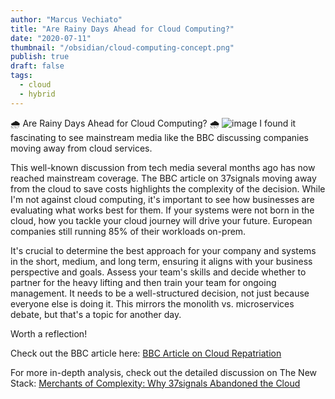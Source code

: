 ```yaml
---
author: "Marcus Vechiato"
title: "Are Rainy Days Ahead for Cloud Computing?"
date: "2020-07-11"
thumbnail: "/obsidian/cloud-computing-concept.png"
publish: true
draft: false
tags: 
  - cloud
  - hybrid
--- 
```

🌧️ Are Rainy Days Ahead for Cloud Computing? 🌧️
![image](/obsidian/cloud-computing-concept.png)
I found it fascinating to see mainstream media like the BBC discussing companies moving away from cloud services.

This well-known discussion from tech media several months ago has now reached mainstream coverage. The BBC article on 37signals moving away from the cloud to save costs highlights the complexity of the decision. While I'm not against cloud computing, it's important to see how businesses are evaluating what works best for them. If your systems were not born in the cloud, how you tackle your cloud journey will drive your future. European companies still running 85% of their workloads on-prem. 

It's crucial to determine the best approach for your company and systems in the short, medium, and long term, ensuring it aligns with your business perspective and goals. Assess your team's skills and decide whether to partner for the heavy lifting and then train your team for ongoing management. It needs to be a well-structured decision, not just because everyone else is doing it. This mirrors the monolith vs. microservices debate, but that's a topic for another day.

Worth a reflection!

Check out the BBC article here: [BBC Article on Cloud Repatriation](https://www.bbc.co.uk/news/articles/cd114lllyp6o)

For more in-depth analysis, check out the detailed discussion on The New Stack: [Merchants of Complexity: Why 37signals Abandoned the Cloud](https://thenewstack.io/merchants-of-complexity-why-37signals-abandoned-the-cloud/)